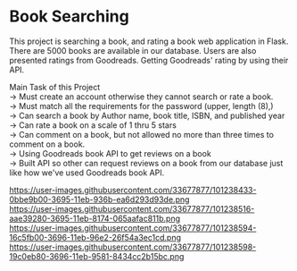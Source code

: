 # Book Searching
This project is searching a book, and rating a book web application in Flask. There are 5000 books are available in our database. Users are also presented ratings from Goodreads. Getting Goodreads' rating by using their API. 


Main Task of this Project<br/>
-> Must create an account otherwise they cannot search or rate a book.<br/>
-> Must match all the requirements for the password (upper, length (8),)<br/>
-> Can search a book by Author name, book title, ISBN, and published year<br/>
-> Can rate a book on a scale of 1 thru 5 stars<br/>
-> Can comment on a book, but not allowed no more than three times to comment on a book.<br/>
-> Using Goodreads book API to get reviews on a book<br/>
-> Built API so other can request reviews on a book from our database just like how we've used Goodreads book API.<br/>

https://user-images.githubusercontent.com/33677877/101238433-0bbe9b00-3695-11eb-936b-ea6d293d93de.png <br/>
https://user-images.githubusercontent.com/33677877/101238516-aae39280-3695-11eb-8174-065aafac811b.png <br/>
https://user-images.githubusercontent.com/33677877/101238594-16c5fb00-3696-11eb-96e2-26f54a3ec1cd.png <br/>
https://user-images.githubusercontent.com/33677877/101238598-19c0eb80-3696-11eb-9581-8434cc2b15bc.png
